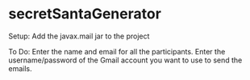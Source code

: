 # secretSantaGenerator

Setup: 
Add the javax.mail jar to the project

To Do: 
Enter the name and email for all the participants. 
Enter the username/password of the Gmail account you want to use to send the emails.
